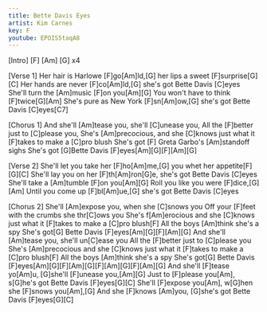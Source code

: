 ```yaml
---
title: Bette Davis Eyes
artist: Kim Carnes
key: F
youtube: EPOIS5taqA8
---
```


[Intro]
[F] [Am] [G] x4

[Verse 1]
Her hair is Harlowe [F]go[Am]ld,[G] her lips a sweet [F]surprise[G][C]
Her hands are never [F]co[Am]ld,[G] she's got Bette Davis [C]eyes
She'll turn the [Am]music [F]on you[Am][G]
You won't have to think [F]twice[G][Am]
She's pure as New York [F]sn[Am]ow,[G] she's got Bette Davis [C]eyes[C7]

[Chorus 1]
And she'll [Am]tease you, she'll [C]unease you,
All the [F]better just to [C]please you,
She's [Am]precocious, and she [C]knows just what it [F]takes
to make a [C]pro blush
She's got [F]  Greta Garbo's [Am]standoff sighs
She's got [G]Bette Davis [F]eyes[Am][G][F][Am][G]

[Verse 2]
She'll let you take her [F]ho[Am]me,[G] you whet her appetite[F][G][C]
She'll lay you on her [F]th[Am]ron[G]e, she's got Bette Davis [C]eyes
She'll take a [Am]tumble [F]on you[Am][G]
Roll you like you were [F]dice,[G][Am]
Until you come up [F]bl[Am]ue,[G] she's got Bette Davis [C]eyes

[Chorus 2]
She'll [Am]expose you, when she [C]snows you
Off your [F]feet with the crumbs she thr[C]ows you
She's f[Am]erocious and she [C]knows just what it [F]takes to make a
[C]pro blush[F]
All the boys [Am]think she's a spy
She's got[G] Bette Davis [F]eyes[Am][G][F][Am][G]
And she'll [Am]tease you, she'll un[C]ease you
All the [F]better just to [C]please you
She's [Am]precocious and she [C]knows just what it [F]takes to
make a [C]pro blush[F]
All the boys [Am]think she's a spy
She's got[G] Bette Davis [F]eyes[Am][G][F][Am][G][F][Am][G][F][Am][G]
And she'll [F]tease yo[Am]u, [G]she'll [F]unease you,[Am][G]
Just to [F]please you[Am], s[G]he's got Bette Davis [F]eyes[G][C]
She'll [F]expose you[Am], w[G]hen she [F]snows you[Am],[G]
And she [F]knows [Am]you, [G]she's got Bette Davis [F]eyes[G][C]
